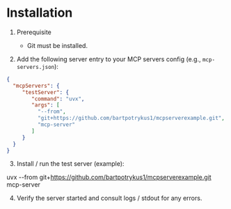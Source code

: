 # Installation

1. Prerequisite
    - Git must be installed.

2. Add the following server entry to your MCP servers config (e.g., `mcp-servers.json`):

```json
{
  "mcpServers": {
     "testServer": {
        "command": "uvx",
        "args": [
          "--from",
          "git+https://github.com/bartpotrykus1/mcpserverexample.git",
          "mcp-server"
        ]
     }
  }
}
```

3. Install / run the test server (example):

uvx --from git+https://github.com/bartpotrykus1/mcpserverexample.git mcp-server

4. Verify the server started and consult logs / stdout for any errors.
